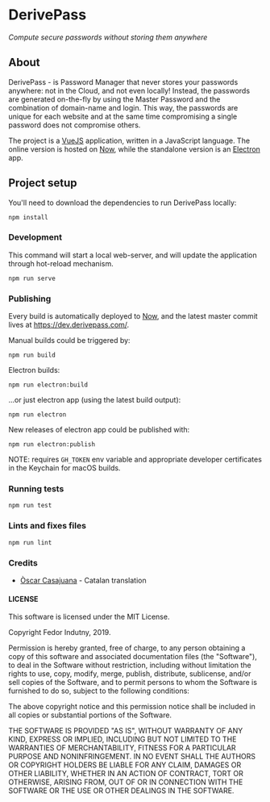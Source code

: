 # DerivePass

*Compute secure passwords without storing them anywhere*

## About

DerivePass - is Password Manager that never stores your passwords anywhere: not
in the Cloud, and not even locally! Instead, the passwords are generated
on-the-fly by using the Master Password and the combination of domain-name and
login. This way, the passwords are unique for each website and at the same time
compromising a single password does not compromise others.

The project is a [VueJS](https://vuejs.org/) application, written in a
JavaScript language. The online version is hosted on [Now][now],
while the standalone version is an [Electron](https://electronjs.org/) app.

## Project setup

You'll need to download the dependencies to run DerivePass locally:

```
npm install
```

### Development

This command will start a local web-server, and will update the application
through hot-reload mechanism.

```
npm run serve
```

### Publishing

Every build is automatically deployed to [Now][now], and the latest master
commit lives at https://dev.derivepass.com/.

Manual builds could be triggered by:

```
npm run build
```

Electron builds:

```
npm run electron:build
```

...or just electron app (using the latest build output):

```
npm run electron
```

New releases of electron app could be published with:
```
npm run electron:publish
```

NOTE: requires `GH_TOKEN` env variable and appropriate developer certificates
in the Keychain for macOS builds.

### Running tests
```
npm run test
```

### Lints and fixes files
```
npm run lint
```

### Credits

* [Òscar Casajuana](https://github.com/elboletaire) - Catalan translation

#### LICENSE

This software is licensed under the MIT License.

Copyright Fedor Indutny, 2019.

Permission is hereby granted, free of charge, to any person obtaining a
copy of this software and associated documentation files (the
"Software"), to deal in the Software without restriction, including
without limitation the rights to use, copy, modify, merge, publish,
distribute, sublicense, and/or sell copies of the Software, and to permit
persons to whom the Software is furnished to do so, subject to the
following conditions:

The above copyright notice and this permission notice shall be included
in all copies or substantial portions of the Software.

THE SOFTWARE IS PROVIDED "AS IS", WITHOUT WARRANTY OF ANY KIND, EXPRESS
OR IMPLIED, INCLUDING BUT NOT LIMITED TO THE WARRANTIES OF
MERCHANTABILITY, FITNESS FOR A PARTICULAR PURPOSE AND NONINFRINGEMENT. IN
NO EVENT SHALL THE AUTHORS OR COPYRIGHT HOLDERS BE LIABLE FOR ANY CLAIM,
DAMAGES OR OTHER LIABILITY, WHETHER IN AN ACTION OF CONTRACT, TORT OR
OTHERWISE, ARISING FROM, OUT OF OR IN CONNECTION WITH THE SOFTWARE OR THE
USE OR OTHER DEALINGS IN THE SOFTWARE.

[now]: https://zeit.co/now
